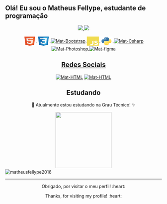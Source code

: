 ## Olá! Eu sou o Matheus Fellype, estudante de programação

<div align="center">
  <a href="https://github.com/MatheusFellype2016">
  <img height="180em" src="https://github-readme-stats.vercel.app/api?username=MatheusFellype2016&show_icons=true&theme=tokyonight&include_all_commits=true&count_private=true"/>
  <img height="180em" src="https://github-readme-stats.vercel.app/api/top-langs/?username=MatheusFellype2016&layout=compact&langs_count=7&theme=tokyonight"/>
</div>
  <div style="display: inline_block" align="center"><br>
  <img align="center" alt="Mat-HTML" height="30" width="40" src="https://raw.githubusercontent.com/devicons/devicon/master/icons/html5/html5-original.svg">
  <img align="center" alt="Mat-CSS" height="30" width="40" src="https://raw.githubusercontent.com/devicons/devicon/master/icons/css3/css3-original.svg">
  <img align="center" alt="Mat-Bootstrap" height="30" width="40" src="https://cdn.jsdelivr.net/gh/devicons/devicon/icons/bootstrap/bootstrap-plain.svg">
  <img align="center" alt="Mat-Js" height="30" width="40" src="https://raw.githubusercontent.com/devicons/devicon/master/icons/javascript/javascript-plain.svg">
  <img align="center" alt="Mat-Python" height="30" width="40" src="https://raw.githubusercontent.com/devicons/devicon/master/icons/python/python-original.svg">
  <img align="center" alt="Mat-Csharp" height="30" width="40" src="https://cdn.jsdelivr.net/gh/devicons/devicon/icons/csharp/csharp-original.svg">
  <img align="center" alt="Mat-Photoshop" height="30" width="40" src="https://cdn.jsdelivr.net/gh/devicons/devicon/icons/photoshop/photoshop-plain.svg">
  <img align="center" alt="Mat-figma" height="30" width="40" src="https://cdn.jsdelivr.net/gh/devicons/devicon/icons/figma/figma-original.svg">
</div>
  

  
  <div style="display: inline_block" align="center">
    <h2 align="center">Redes Sociais</h2>
    <a href="https://www.instagram.com/m.f_matheusfelipe/"><img align="center" alt="Mat-HTML" height="30" src="https://img.shields.io/badge/Instagram-E4405F?style=for-the-badge&logo=instagram&logoColor=white" target="_blank"></a>
    <a href="https://www.linkedin.com/in/matheus-felipe-040a30140/"><img align="center" alt="Mat-HTML" height="30" src="https://img.shields.io/badge/LinkedIn-0077B5?style=for-the-badge&logo=linkedin&logoColor=white" target="_blank"></a>
  </div>
  
  <div align="center">
    <h2 align="center">Estudando</h2>
    <p align="center">👑 Atualmente estou estudando na Grau Técnico! ✨</p>
    <img height="180" width="180" src="https://i.imgur.com/B8BXlxc.png">
  </div>
  <img align="center" src="https://komarev.com/ghpvc/?username=matheusfellype2016&label=Profile%20views&color=0e75b6&style=flat" alt="matheusfellype2016" />
  
---
  
<div align="center">
  <p>Obrigado, por visitar o meu perfil! :heart:</p>
  <p>Thanks, for visiting my profile! :heart:</p>
  </div>
